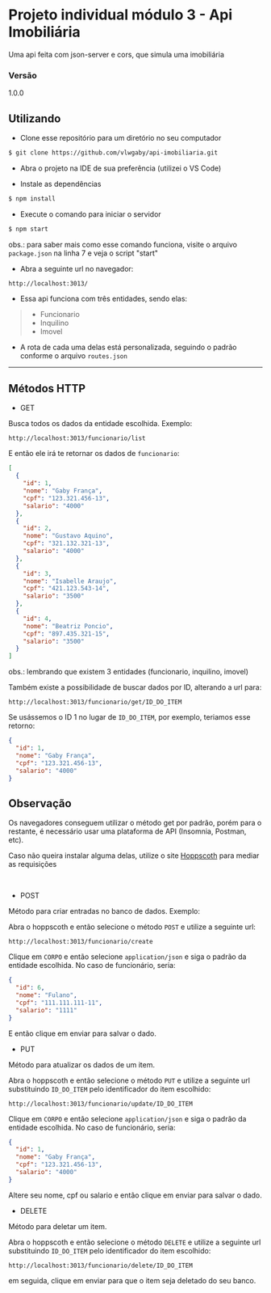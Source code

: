 # Projeto individual módulo 3 - Api Imobiliária

Uma api feita com json-server e cors, que simula uma imobiliária

### Versão
1.0.0

## Utilizando

- Clone esse repositório para um diretório no seu computador
```bash
$ git clone https://github.com/vlwgaby/api-imobiliaria.git
```

- Abra o projeto na IDE de sua preferência (utilizei o VS Code)

- Instale as dependências

```bash
$ npm install
```

- Execute o comando para iniciar o servidor

```bash
$ npm start
```
obs.: para saber mais como esse comando funciona, visite o arquivo `package.json` na linha 7 e veja o script "start"

- Abra a seguinte url no navegador:

```link
http://localhost:3013/
```

- Essa api funciona com três entidades, sendo elas:

>- Funcionario
>- Inquilino
>- Imovel

- A rota de cada uma delas está personalizada, seguindo o padrão conforme o arquivo `routes.json` 

<hr>

## Métodos HTTP

- GET

Busca todos os dados da entidade escolhida. Exemplo:

```
http://localhost:3013/funcionario/list
```

E então ele irá te retornar os dados de `funcionario`:

```json
[
  {
    "id": 1,
    "nome": "Gaby França",
    "cpf": "123.321.456-13",
    "salario": "4000"
  },
  {
    "id": 2,
    "nome": "Gustavo Aquino",
    "cpf": "321.132.321-13",
    "salario": "4000"
  },
  {
    "id": 3,
    "nome": "Isabelle Araujo",
    "cpf": "421.123.543-14",
    "salario": "3500"
  },
  {
    "id": 4,
    "nome": "Beatriz Poncio",
    "cpf": "897.435.321-15",
    "salario": "3500"
  }
]
```

obs.: lembrando que existem 3 entidades (funcionario, inquilino, imovel)

Também existe a possibilidade de buscar dados por ID, alterando a url para:

```
http://localhost:3013/funcionario/get/ID_DO_ITEM
```

Se usássemos o ID 1 no lugar de  `ID_DO_ITEM`, por exemplo, teriamos esse retorno:

```json
{
  "id": 1,
  "nome": "Gaby França",
  "cpf": "123.321.456-13",
  "salario": "4000"
}
```

## Observação

Os navegadores conseguem utilizar o método get por padrão, porém para o restante, é necessário usar uma plataforma de API (Insomnia, Postman, etc).

Caso não queira instalar alguma delas, utilize o site [Hoppscoth](https://hoppscotch.io/) para mediar as requisições

<br>

- POST

Método para criar entradas no banco de dados. Exemplo:

Abra o hoppscoth e então selecione o método `POST` e utilize a seguinte url:
```
http://localhost:3013/funcionario/create
```

Clique em `CORPO` e então selecione `application/json` e siga o padrão da entidade escolhida. No caso de funcionário, seria:

```json
{
  "id": 6,
  "nome": "Fulano",
  "cpf": "111.111.111-11",
  "salario": "1111"
}
```
E então clique em enviar para salvar o dado.


- PUT

Método para atualizar os dados de um item.


Abra o hoppscoth e então selecione o método `PUT`  e utilize a seguinte url substituindo `ID_DO_ITEM` pelo identificador do item escolhido:
```
http://localhost:3013/funcionario/update/ID_DO_ITEM
```
Clique em `CORPO` e então selecione `application/json` e siga o padrão da entidade escolhida. No caso de funcionário, seria:

```json
{
  "id": 1,
  "nome": "Gaby França",
  "cpf": "123.321.456-13",
  "salario": "4000"
}
```

Altere seu nome, cpf ou salario e então clique em enviar para salvar o dado.


- DELETE

Método para deletar um item.

Abra o hoppscoth e então selecione o método  `DELETE` e utilize a seguinte url substituindo `ID_DO_ITEM` pelo identificador do item escolhido:
```
http://localhost:3013/funcionario/delete/ID_DO_ITEM
```

em seguida, clique em enviar para que o item seja deletado do seu banco.